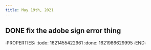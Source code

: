 ```yaml
---
title: May 19th, 2021
---
```


## DONE fix the adobe sign error thing
:PROPERTIES:
:todo: 1621455422961
:done: 1621986629995
:END:
